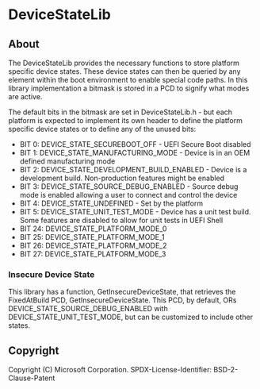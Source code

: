 # DeviceStateLib

## About

The DeviceStateLib provides the necessary functions to store platform specific device
states.  These device states can then be queried by any element within the boot
environment to enable special code paths.  In this library implementation a
bitmask is stored in a PCD to signify what modes are active.

The default bits in the bitmask are set in DeviceStateLib.h - but each platform
is expected to implement its own header to define the platform specific device
states or to define any of the unused bits:

* BIT 0:  DEVICE_STATE_SECUREBOOT_OFF - UEFI Secure Boot disabled
* BIT 1:  DEVICE_STATE_MANUFACTURING_MODE - Device is in an OEM defined
  manufacturing mode
* BIT 2:  DEVICE_STATE_DEVELOPMENT_BUILD_ENABLED - Device is a development
  build.  Non-production features might be enabled
* BIT 3:  DEVICE_STATE_SOURCE_DEBUG_ENABLED - Source debug mode is enabled
  allowing a user to connect and control the device
* BIT 4:  DEVICE_STATE_UNDEFINED - Set by the platform
* BIT 5:  DEVICE_STATE_UNIT_TEST_MODE - Device has a unit test build. Some
  features are disabled to allow for unit tests in UEFI Shell
* BIT 24: DEVICE_STATE_PLATFORM_MODE_0
* BIT 25: DEVICE_STATE_PLATFORM_MODE_1
* BIT 26: DEVICE_STATE_PLATFORM_MODE_2
* BIT 27: DEVICE_STATE_PLATFORM_MODE_3

### Insecure Device State
This library has a function, GetInsecureDeviceState, that retrieves the FixedAtBuild PCD,
GetInsecureDeviceState. This PCD, by default, ORs DEVICE_STATE_SOURCE_DEBUG_ENABLED with DEVICE_STATE_UNIT_TEST_MODE, but can be customized to include other states.

## Copyright

Copyright (C) Microsoft Corporation.
SPDX-License-Identifier: BSD-2-Clause-Patent

